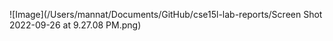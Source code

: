 ![Image](/Users/mannat/Documents/GitHub/cse15l-lab-reports/Screen Shot 2022-09-26 at 9.27.08 PM.png)


